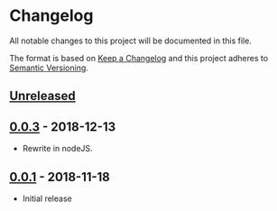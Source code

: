 # Changelog

All notable changes to this project will be documented in this file.

The format is based on [Keep a Changelog](http://keepachangelog.com/en/1.0.0/)
and this project adheres to [Semantic Versioning](http://semver.org/spec/v2.0.0.html).

## [Unreleased]

## [0.0.3] - 2018-12-13

- Rewrite in nodeJS.

## [0.0.1] - 2018-11-18

- Initial release

[unreleased]: https://github.com/ngeor/dirloop/compare/v0.0.3...HEAD
[0.0.3]: https://github.com/ngeor/dirloop/tree/v0.0.3
[0.0.1]: https://github.com/ngeor/dirloop/tree/v0.0.1
